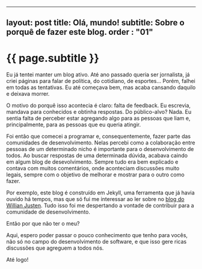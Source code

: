 
---
layout: post
title: Olá, mundo!
subtitle: Sobre o porquê de fazer este blog.
order : "01"
---
{{ page.subtitle }}
========
Eu já tentei manter um blog ativo. Até ano passado queria ser jornalista, já criei páginas para falar de política, do cotidiano, de
esportes... Porém, falhei em todas as tentativas. Eu até começava bem, mas acaba cansando daquilo e deixava morrer.

O motivo do porquê isso acontecia é claro: falta de feedback. Eu escrevia, mandava para conhecidos e obtinha respostas. Do público-alvo? Nada. Eu sentia falta de perceber estar agregando algo para as pessoas que liam e, principalmente, para as pessoas que eu queria atingir.

Foi então que comecei a programar e, consequentemente, fazer parte das comunidades de desenvolvimento. Nelas percebi como a colaboração entre pessoas de um determinado nicho é importante para o desenvolvimento de todos. Ao buscar respostas de uma determinada dúvida, acabava caindo em algum blog de desevolvimento. Sempre tudo era bem explicado e contava com muitos comentários, onde aconteciam discussões muito legais, sempre com o objetivo de melhorar e mostrar para o outro como fazer.

Por exemplo, este blog é construído em Jekyll, uma ferramenta que já havia ouvido há tempos, mas que só fui me interessar ao ler sobre no [blog do Willian Justen](http://willianjusten.com.br/). Tudo isso foi me despertando a vontade de contribuir para a comunidade de desenvolvimento.

Então por que não ter o meu?

Aqui, espero poder passar o pouco conhecimento que tenho para vocês, não só no campo do desenvolvimento de software, e que isso gere ricas discussões que agreguem a todos nós.

Até logo!
